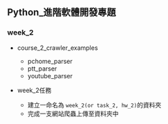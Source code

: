 ## Python_進階軟體開發專題

### week_2
- course_2_crawler_examples
    - pchome_parser
    - ptt_parser
    - youtube_parser

- week_2任務
    - 建立一命名為 `week_2(or task_2, hw_2)`的資料夾
    - 完成一支網站爬蟲上傳至資料夾中

